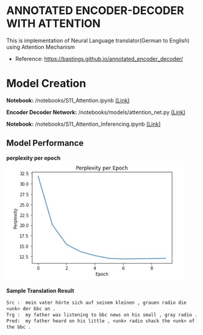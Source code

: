 # ANNOTATED ENCODER-DECODER WITH ATTENTION

This is implementation of Neural Language translator(German to English) using Attention Mechanism

- Reference: https://bastings.github.io/annotated_encoder_decoder/


# Model Creation

**Notebook:** /notebooks/S11_Attention.ipynb [(Link)](notebooks/S11_Attention.ipynb)

**Encoder Decoder Network:** /notebooks/models/attention_net.py [(Link)](notebooks/models/attention_net.py)

**Notebook:** /notebooks/S11_Attention_Inferencing.ipynb [(Link)](notebooks/S11_Attention_Inferencing.ipynb)


## Model Performance

**perplexity per epoch**
![result](doc_images/perplexity.jpg)

**Sample Translation Result**

```
Src :  mein vater hörte sich auf seinem kleinen , grauen radio die <unk> der bbc an .
Trg :  my father was listening to bbc news on his small , gray radio .
Pred:  my father heard on his little , <unk> radio shack the <unk> of the bbc .
```